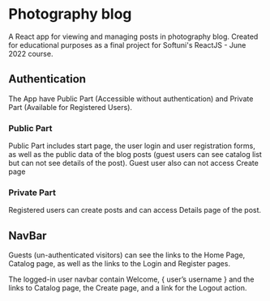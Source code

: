 # Photography blog
A React app for viewing and managing posts in photography blog.
Created for educational purposes as a final project for Softuni's ReactJS - June 2022 course.


## Authentication
The App have Public Part (Accessible without authentication) and Private Part (Available for Registered Users).

### Public Part 
Public Part includes start page, the user login and user registration forms, as well as the public data of the blog posts (guest users can see catalog list but can not see details of the post). Guest user also can not access Create page

### Private Part
Registered users can create posts and can access Details page of the post.

## NavBar
Guests (un-authenticated visitors) can see the links to the Home Page, Catalog page, as well as the links to the Login and Register pages.

The logged-in user navbar contain Welcome, { user’s username } and the links to Catalog page, the Create page,  and a link for the Logout action.

